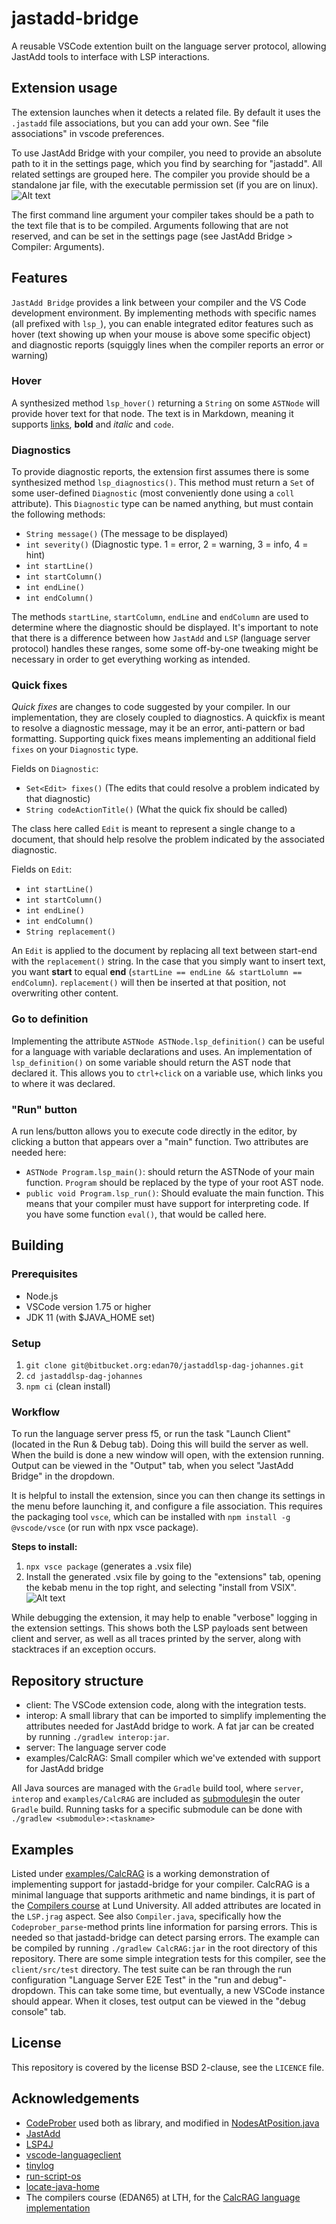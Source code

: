 # jastadd-bridge

A reusable VSCode extention built on the language server protocol, allowing JastAdd tools to interface with LSP interactions.

## Extension usage

The extension launches when it detects a related file. By default it uses the `.jastadd` file associations, but you can add your own. See "file associations" in vscode preferences.

To use JastAdd Bridge with your compiler, you need to provide an absolute path to it in the settings page, which you find by searching for "jastadd". All related settings are grouped here. The compiler you provide should be a standalone jar file, with the executable permission set (if you are on linux).
![Alt text](docs/settings_page.png)

The first command line argument your compiler takes should be a path to the text file that is to be compiled. Arguments following that are not reserved, and can be set in the settings page (see JastAdd Bridge > Compiler: Arguments).

## Features

`JastAdd Bridge` provides a link between your compiler and the VS Code development environment. By implementing methods with specific names (all prefixed with `lsp_`), you can enable integrated editor features such as hover (text showing up when your mouse is above some specific object) and diagnostic reports (squiggly lines when the compiler reports an error or warning)

### Hover

A synthesized method `lsp_hover()` returning a `String` on some `ASTNode` will provide hover text for that node. The text is in Markdown, meaning it supports [links](https://assets.petco.com/petco/image/upload/f_auto,q_auto/green-tree-frog-care-sheet-hero), **bold** and *italic* and `code`.

### Diagnostics

To provide diagnostic reports, the extension first assumes there is some synthesized method `lsp_diagnostics()`. This method must return a `Set` of some user-defined `Diagnostic` (most conveniently done using a `coll` attribute). This `Diagnostic` type can be named anything, but must contain the following methods:

- `String message()` (The message to be displayed)
- `int severity()` (Diagnostic type. 1 = error, 2 = warning, 3 = info, 4 = hint)
- `int startLine()`
- `int startColumn()`
- `int endLine()`
- `int endColumn()`

The methods `startLine`, `startColumn`, `endLine` and `endColumn` are used to determine where the diagnostic should be displayed. It's important to note that there is a difference between how `JastAdd` and `LSP` (language server protocol) handles these ranges, some some off-by-one tweaking might be necessary in order to get everything working as intended.

### Quick fixes

*Quick fixes* are changes to code suggested by your compiler. In our implementation, they are closely coupled to diagnostics. A quickfix is meant to resolve a diagnostic message, may it be an error, anti-pattern or bad formatting. Supporting quick fixes means implementing an additional field `fixes` on your `Diagnostic` type.

Fields on `Diagnostic`:

- `Set<Edit> fixes()` (The edits that could resolve a problem indicated by that diagnostic)
- `String codeActionTitle()` (What the quick fix should be called)

The class here called `Edit` is meant to represent a single change to a document, that should help resolve the problem indicated by the associated diagnostic.

Fields on `Edit`:

- `int startLine()`
- `int startColumn()`
- `int endLine()`
- `int endColumn()`
- `String replacement()`
  
An `Edit` is applied to the document by replacing all text between start-end with the `replacement()` string. In the case that you simply want to insert text, you want **start** to equal **end** (`startLine == endLine && startLolumn == endColumn`). `replacement()` will then be inserted at that position, not overwriting other content.

### Go to definition

Implementing the attribute `ASTNode ASTNode.lsp_definition()` can be useful for a language with variable declarations and uses. An implementation of `lsp_definition()` on some variable should return the AST node that declared it. This allows you to `ctrl+click` on a variable use, which links you to where it was declared.

### "Run" button

A run lens/button allows you to execute code directly in the editor, by clicking a button that appears over a "main" function. Two attributes are needed here:

- `ASTNode Program.lsp_main()`: should return the ASTNode of your main function. `Program` should be replaced by the type of your root AST node.
- `public void Program.lsp_run()`: Should evaluate the main function. This means that your compiler must have support for interpreting code. If you have some function `eval()`, that would be called here.

## Building

### Prerequisites

- Node.js
- VSCode version 1.75 or higher
- JDK 11 (with $JAVA_HOME set)

### Setup

1. `git clone git@bitbucket.org:edan70/jastaddlsp-dag-johannes.git`
2. `cd jastaddlsp-dag-johannes`
3. `npm ci` (clean install)

### Workflow

To run the language server press f5, or run the task "Launch Client" (located in the Run & Debug tab). Doing this will build the server as well. When the build is done a new window will open, with the extension running. Output can be viewed in the "Output" tab, when you select "JastAdd Bridge" in the dropdown.

It is helpful to install the extension, since you can then change its settings in the menu before launching it, and configure a file association. This requires the packaging tool `vsce`, which can be installed with `npm install -g @vscode/vsce` (or run with npx vsce package).

**Steps to install:**

1. `npx vsce package` (generates a .vsix file)
2. Install the generated .vsix file by going to the "extensions" tab, opening the kebab menu in the top right, and selecting "install from VSIX". ![Alt text](docs/extension_install.png)

While debugging the extension, it may help to enable "verbose" logging in the extension settings. This shows both the LSP payloads sent between client and server, as well as all traces printed by the server, along with stacktraces if an exception occurs.

## Repository structure

- client: The VSCode extension code, along with the integration tests.
- interop: A small library that can be imported to simplify implementing the attributes needed for JastAdd bridge to work. A fat jar can be created by running `./gradlew interop:jar`.
- server: The language server code
- examples/CalcRAG: Small compiler which we've extended with support for JastAdd bridge

All Java sources are managed with the `Gradle` build tool, where `server`, `interop` and `examples/CalcRAG` are included as [submodules](https://docs.gradle.org/current/userguide/intro_multi_project_builds.html)in the outer `Gradle` build. Running tasks for a specific submodule can be done with `./gradlew <submodule>:<taskname>`

## Examples

Listed under [examples/CalcRAG](examples/CalcRAG) is a working demonstration of implementing support for jastadd-bridge for your compiler. CalcRAG is a minimal language that supports arithmetic and name bindings, it is part of the [Compilers course](https://kurser.lth.se/kursplaner/23_24%20eng/EDAN65.html) at Lund University. All added attributes are located in the `LSP.jrag` aspect. See also `Compiler.java`, specifically how the `Codeprober_parse`-method prints line information for parsing errors. This is needed so that jastadd-bridge can detect parsing errors. The example can be compiled by running `./gradlew CalcRAG:jar` in the root directory of this repository. There are some simple integration tests for this compiler, see the `client/src/test` directory. The test suite can be ran through the run configuration "Language Server E2E Test" in the "run and debug"-dropdown. This can take some time, but eventually, a new VSCode instance should appear. When it closes, test output can be viewed in the "debug console" tab.

## License

This repository is covered by the license BSD 2-clause, see the `LICENCE` file.

## Acknowledgements

- [CodeProber](https://github.com/lu-cs-sde/codeprober/) used both as library, and modified in [NodesAtPosition.java](server/src/main/java/org/dagjohannes/util/NodesAtPosition.java)
- [JastAdd](https://jastadd.cs.lth.se/web/)
- [LSP4J](https://github.com/eclipse-lsp4j/lsp4j)
- [vscode-languageclient](https://www.npmjs.com/package/vscode-languageclient)
- [tinylog](https://tinylog.org/v2/)
- [run-script-os](https://www.npmjs.com/package/run-script-os)
- [locate-java-home](https://www.npmjs.com/package/locate-java-home)
- The compilers course (EDAN65) at LTH, for the [CalcRAG language implementation](examples/CalcRAG/)
